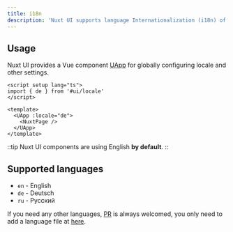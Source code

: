 ```yaml
---
title: i18n
description: 'Nuxt UI supports language Internationalization (i18n) of its components.'
---
```


## Usage

Nuxt UI provides a Vue component [UApp](/components/app) for globally configuring locale and other settings.

```vue [app.vue]
<script setup lang="ts">
import { de } from '#ui/locale'
</script>

<template>
  <UApp :locale="de">
    <NuxtPage />
  </UApp>
</template>
```

::tip
Nuxt UI components are using English **by default**.
::

## Supported languages

<!-- TODO: add auto generating language list -->
* `en` - English
* `de` - Deutsch
* `ru` - Русский

If you need any other languages, [PR](https://github.com/nuxt/ui/pulls) is always welcomed, you only need to add a language file at [here](https://github.com/nuxt/ui/tree/v3/src/runtime/locale).
